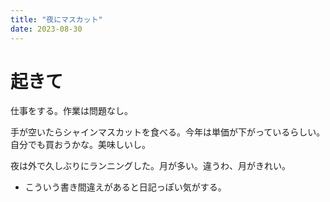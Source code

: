 ```yaml
---
title: "夜にマスカット"
date: 2023-08-30
---
```



# 起きて
仕事をする。作業は問題なし。

手が空いたらシャインマスカットを食べる。今年は単価が下がっているらしい。自分でも買おうかな。美味しいし。


夜は外で久しぶりにランニングした。月が多い。違うわ、月がきれい。
- こういう書き間違えがあると日記っぽい気がする。